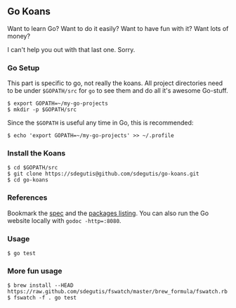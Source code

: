 ## Go Koans

Want to learn Go? Want to do it easily? Want to have fun with it? Want lots of money?

I can't help you out with that last one. Sorry.

### Go Setup

This part is specific to go, not really the koans. All project directories need
to be under `$GOPATH/src` for `go` to see them and do all it's awesome Go-stuff.

    $ export GOPATH=~/my-go-projects
    $ mkdir -p $GOPATH/src

Since the `$GOPATH` is useful any time in Go, this is recommended:

    $ echo 'export GOPATH=~/my-go-projects' >> ~/.profile

### Install the Koans

    $ cd $GOPATH/src
    $ git clone https://sdegutis@github.com/sdegutis/go-koans.git
    $ cd go-koans

### References

Bookmark the [spec](http://weekly.golang.org/ref/spec) and the
[packages listing](http://weekly.golang.org/pkg/). You can also
run the Go website locally with `godoc -http=:8080`.

### Usage

    $ go test

### More fun usage

    $ brew install --HEAD https://raw.github.com/sdegutis/fswatch/master/brew_formula/fswatch.rb
    $ fswatch -f . go test
